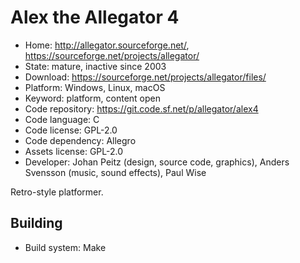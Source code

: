 # Alex the Allegator 4

- Home: http://allegator.sourceforge.net/, https://sourceforge.net/projects/allegator/
- State: mature, inactive since 2003
- Download: https://sourceforge.net/projects/allegator/files/
- Platform: Windows, Linux, macOS
- Keyword: platform, content open
- Code repository: https://git.code.sf.net/p/allegator/alex4
- Code language: C
- Code license: GPL-2.0
- Code dependency: Allegro
- Assets license: GPL-2.0
- Developer: Johan Peitz (design, source code, graphics), Anders Svensson (music, sound effects), Paul Wise

Retro-style platformer.

## Building

- Build system: Make
